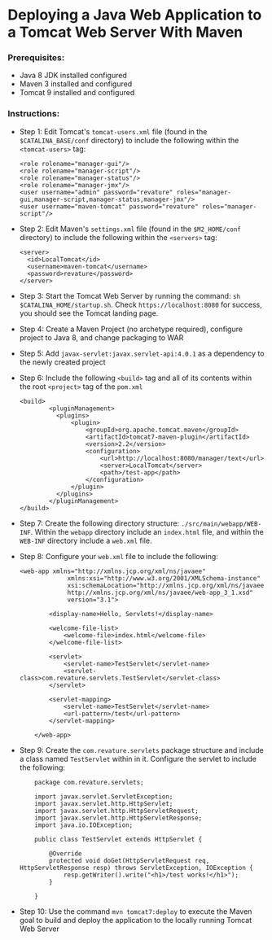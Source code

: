 # Deploying a Java Web Application to a Tomcat Web Server With Maven

### Prerequisites:
  - Java 8 JDK installed configured
  - Maven 3 installed and configured
  - Tomcat 9 installed and configured
	
	
### Instructions:
  - Step 1: Edit Tomcat's `tomcat-users.xml` file (found in the `$CATALINA_BASE/conf` directory) to include the following within the `<tomcat-users>` tag:

	```
	<role rolename="manager-gui"/>
	<role rolename="manager-script"/>
	<role rolename="manager-status"/>
	<role rolename="manager-jmx"/>
	<user username="admin" password="revature" roles="manager-gui,manager-script,manager-status,manager-jmx"/>
	<user username="maven-tomcat" password="revature" roles="manager-script"/>
	```


  - Step 2: Edit Maven's `settings.xml` file (found in the `$M2_HOME/conf` directory) to include the following within the `<servers>` tag:

	```
	<server>
	  <id>LocalTomcat</id>
	  <username>maven-tomcat</username>
	  <password>revature</password>
	</server>
	```

  - Step 3: Start the Tomcat Web Server by running the command: `sh $CATALINA_HOME/startup.sh`. Check `https://localhost:8080` for success, you should see the Tomcat landing page.


  - Step 4: Create a Maven Project (no archetype required), configure project to Java 8, and change packaging to WAR


  - Step 5: Add `javax-servlet:javax.servlet-api:4.0.1` as a dependency to the newly created project


  - Step 6: Include the following `<build>` tag and all of its contents within the root `<project>` tag of the `pom.xml`

	```
	<build>
            <pluginManagement>
              <plugins>
                  <plugin>
                      <groupId>org.apache.tomcat.maven</groupId>
                      <artifactId>tomcat7-maven-plugin</artifactId>
                      <version>2.2</version>
                      <configuration>
                          <url>http://localhost:8080/manager/text</url>
                          <server>LocalTomcat</server>
                          <path>/test-app</path>
                      </configuration>
                  </plugin>
              </plugins>
            </pluginManagement>
	</build>
	```


  - Step 7: Create the following directory structure: `./src/main/webapp/WEB-INF`. Within the `webapp` directory include an `index.html` file, and within the `WEB-INF` directory include a `web.xml` file.


  - Step 8: Configure your `web.xml` file to include the following:

	```
	<web-app xmlns="http://xmlns.jcp.org/xml/ns/javaee"
                 xmlns:xsi="http://www.w3.org/2001/XMLSchema-instance"
                 xsi:schemaLocation="http://xmlns.jcp.org/xml/ns/javaee
                 http://xmlns.jcp.org/xml/ns/javaee/web-app_3_1.xsd"
                 version="3.1">

            <display-name>Hello, Servlets!</display-name>
            
            <welcome-file-list>
                <welcome-file>index.html</welcome-file>
            </welcome-file-list>

            <servlet>
                <servlet-name>TestServlet</servlet-name>
                <servlet-class>com.revature.servlets.TestServlet</servlet-class>
            </servlet>

            <servlet-mapping>
                <servlet-name>TestServlet</servlet-name>
                <url-pattern>/test</url-pattern>
            </servlet-mapping>

        </web-app>
	```


  - Step 9: Create the `com.revature.servlets` package structure and include a class named `TestServlet` within in it. Configure the servlet to include the following:

	```
        package com.revature.servlets;

        import javax.servlet.ServletException;
        import javax.servlet.http.HttpServlet;
        import javax.servlet.http.HttpServletRequest;
        import javax.servlet.http.HttpServletResponse;
        import java.io.IOException;
        
        public class TestServlet extends HttpServlet {
        
            @Override
            protected void doGet(HttpServletRequest req, HttpServletResponse resp) throws ServletException, IOException {
                resp.getWriter().write("<h1>/test works!</h1>");
            }
            
        }
	```

  - Step 10: Use the command `mvn tomcat7:deploy` to execute the Maven goal to build and deploy the application to the locally running Tomcat Web Server


